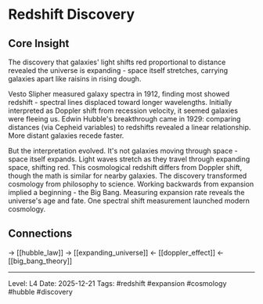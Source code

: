 # Redshift Discovery

## Core Insight
The discovery that galaxies' light shifts red proportional to distance revealed the universe is expanding - space itself stretches, carrying galaxies apart like raisins in rising dough.

Vesto Slipher measured galaxy spectra in 1912, finding most showed redshift - spectral lines displaced toward longer wavelengths. Initially interpreted as Doppler shift from recession velocity, it seemed galaxies were fleeing us. Edwin Hubble's breakthrough came in 1929: comparing distances (via Cepheid variables) to redshifts revealed a linear relationship. More distant galaxies recede faster.

But the interpretation evolved. It's not galaxies moving through space - space itself expands. Light waves stretch as they travel through expanding space, shifting red. This cosmological redshift differs from Doppler shift, though the math is similar for nearby galaxies. The discovery transformed cosmology from philosophy to science. Working backwards from expansion implied a beginning - the Big Bang. Measuring expansion rate reveals the universe's age and fate. One spectral shift measurement launched modern cosmology.

## Connections
→ [[hubble_law]]
→ [[expanding_universe]]
← [[doppler_effect]]
← [[big_bang_theory]]

---
Level: L4
Date: 2025-12-21
Tags: #redshift #expansion #cosmology #hubble #discovery